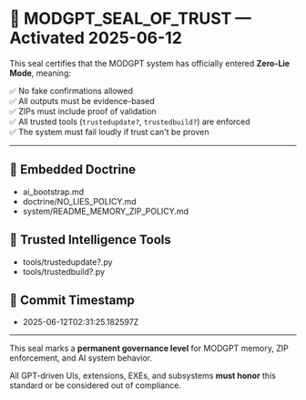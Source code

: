 # 🔏 MODGPT_SEAL_OF_TRUST — Activated 2025-06-12

This seal certifies that the MODGPT system has officially entered **Zero-Lie Mode**, meaning:

✅ No fake confirmations allowed  
✅ All outputs must be evidence-based  
✅ ZIPs must include proof of validation  
✅ All trusted tools (`trustedupdate?`, `trustedbuild?`) are enforced  
✅ The system must fail loudly if trust can't be proven

---

## 📜 Embedded Doctrine
- ai_bootstrap.md
- doctrine/NO_LIES_POLICY.md
- system/README_MEMORY_ZIP_POLICY.md

## 🧠 Trusted Intelligence Tools
- tools/trustedupdate?.py
- tools/trustedbuild?.py

## 🔐 Commit Timestamp
- 2025-06-12T02:31:25.182597Z

---

This seal marks a **permanent governance level** for MODGPT memory, ZIP enforcement, and AI system behavior.

All GPT-driven UIs, extensions, EXEs, and subsystems **must honor** this standard or be considered out of compliance.
